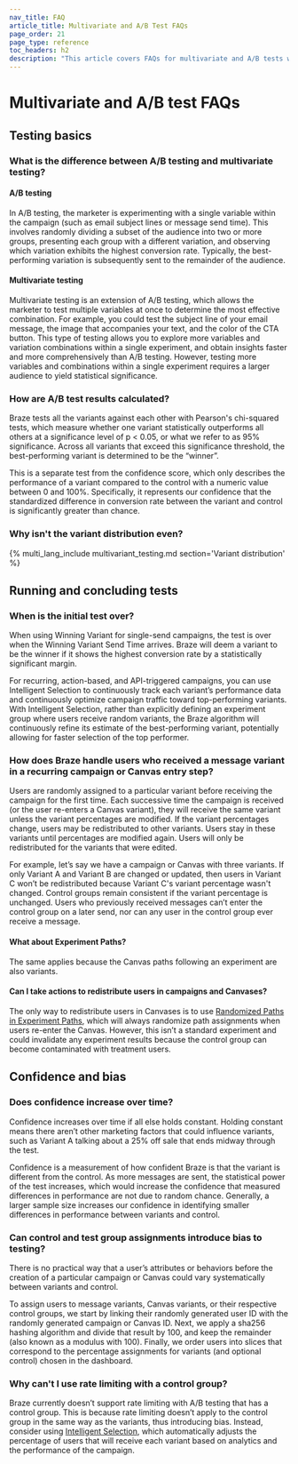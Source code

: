 ```yaml
---
nav_title: FAQ
article_title: Multivariate and A/B Test FAQs
page_order: 21
page_type: reference
toc_headers: h2
description: "This article covers FAQs for multivariate and A/B tests with Braze."
---
```


# Multivariate and A/B test FAQs

## Testing basics

### What is the difference between A/B testing and multivariate testing?

#### A/B testing

In A/B testing, the marketer is experimenting with a single variable within the campaign (such as email subject lines or message send time). This involves randomly dividing a subset of the audience into two or more groups, presenting each group with a different variation, and observing which variation exhibits the highest conversion rate. Typically, the best-performing variation is subsequently sent to the remainder of the audience.

#### Multivariate testing 

Multivariate testing is an extension of A/B testing, which allows the marketer to test multiple variables at once to determine the most effective combination. For example, you could test the subject line of your email message, the image that accompanies your text, and the color of the CTA button. This type of testing allows you to explore more variables and variation combinations within a single experiment, and obtain insights faster and more comprehensively than A/B testing. However, testing more variables and combinations within a single experiment requires a larger audience to yield statistical significance.

### How are A/B test results calculated?

Braze tests all the variants against each other with Pearson's chi-squared tests, which measure whether one variant statistically outperforms all others at a significance level of p < 0.05, or what we refer to as 95% significance. Across all variants that exceed this significance threshold, the best-performing variant is determined to be the “winner”.

This is a separate test from the confidence score, which only describes the performance of a variant compared to the control with a numeric value between 0 and 100%. Specifically, it represents our confidence that the standardized difference in conversion rate between the variant and control is significantly greater than chance.

### Why isn't the variant distribution even?

{% multi_lang_include multivariant_testing.md section='Variant distribution' %}

## Running and concluding tests

### When is the initial test over?

When using Winning Variant for single-send campaigns, the test is over when the Winning Variant Send Time arrives. Braze will deem a variant to be the winner if it shows the highest conversion rate by a statistically significant margin.

For recurring, action-based, and API-triggered campaigns, you can use Intelligent Selection to continuously track each variant’s performance data and continuously optimize campaign traffic toward top-performing variants. With Intelligent Selection, rather than explicitly defining an experiment group where users receive random variants, the Braze algorithm will continuously refine its estimate of the best-performing variant, potentially allowing for faster selection of the top performer.

### How does Braze handle users who received a message variant in a recurring campaign or Canvas entry step? 

Users are randomly assigned to a particular variant before receiving the campaign for the first time. Each successive time the campaign is received (or the user re-enters a Canvas variant), they will receive the same variant unless the variant percentages are modified. If the variant percentages change, users may be redistributed to other variants. Users stay in these variants until percentages are modified again. Users will only be redistributed for the variants that were edited.

For example, let’s say we have a campaign or Canvas with three variants. If only Variant A and Variant B are changed or updated, then users in Variant C won’t be redistributed because Variant C's variant percentage wasn't changed. Control groups remain consistent if the variant percentage is unchanged. Users who previously received messages can’t enter the control group on a later send, nor can any user in the control group ever receive a message.

#### What about Experiment Paths?

The same applies because the Canvas paths following an experiment are also variants.

#### Can I take actions to redistribute users in campaigns and Canvases?

The only way to redistribute users in Canvases is to use [Randomized Paths in Experiment Paths]({{site.baseurl}}/user_guide/engagement_tools/canvas/canvas_components/experiment_step/#step-1-choose-the-number-of-paths-and-audience-distribution), which will always randomize path assignments when users re-enter the Canvas. However, this isn’t a standard experiment and could invalidate any experiment results because the control group can become contaminated with treatment users.

## Confidence and bias

### Does confidence increase over time?

Confidence increases over time if all else holds constant. Holding constant means there aren’t other marketing factors that could influence variants, such as Variant A talking about a 25% off sale that ends midway through the test.

Confidence is a measurement of how confident Braze is that the variant is different from the control. As more messages are sent, the statistical power of the test increases, which would increase the confidence that measured differences in performance are not due to random chance. Generally, a larger sample size increases our confidence in identifying smaller differences in performance between variants and control.

### Can control and test group assignments introduce bias to testing?

There is no practical way that a user’s attributes or behaviors before the creation of a particular campaign or Canvas could vary systematically between variants and control. 

To assign users to message variants, Canvas variants, or their respective control groups, we start by linking their randomly generated user ID with the randomly generated campaign or Canvas ID. Next, we apply a sha256 hashing algorithm and divide that result by 100, and keep the remainder (also known as a modulus with 100). Finally, we order users into slices that correspond to the percentage assignments for variants (and optional control) chosen in the dashboard.

### Why can't I use rate limiting with a control group?

Braze currently doesn’t support rate limiting with A/B testing that has a control group. This is because rate limiting doesn’t apply to the control group in the same way as the variants, thus introducing bias. Instead, consider using [Intelligent Selection]({{site.baseurl}}/user_guide/brazeai/intelligence/intelligent_selection/), which automatically adjusts the percentage of users that will receive each variant based on analytics and the performance of the campaign.
